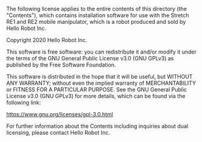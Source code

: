 The following license applies to the entire contents of this directory (the "Contents"), which contains installation software for use with the Stretch RE1 and RE2 mobile manipulator, which is a robot produced and sold by Hello Robot Inc.

Copyright 2020 Hello Robot Inc.
 
This software is free software: you can redistribute it and/or modify it under the terms of the GNU General Public License v3.0 (GNU GPLv3) as published by the Free Software Foundation.

This software is distributed in the hope that it will be useful, but WITHOUT ANY WARRANTY; without even the implied warranty of MERCHANTABILITY or FITNESS FOR A PARTICULAR PURPOSE.  See the GNU General Public License v3.0 (GNU GPLv3) for more details, which can be found via the following link: 

https://www.gnu.org/licenses/gpl-3.0.html

For further information about the Contents including inquiries about dual licensing, please contact Hello Robot Inc.
